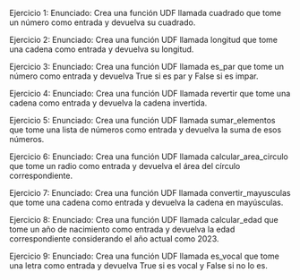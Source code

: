 Ejercicio 1:
Enunciado: Crea una función UDF llamada cuadrado que tome un número como entrada y devuelva su cuadrado.

Ejercicio 2:
Enunciado: Crea una función UDF llamada longitud que tome una cadena como entrada y devuelva su longitud.

Ejercicio 3:
Enunciado: Crea una función UDF llamada es_par que tome un número como entrada y devuelva True si es par y False si es impar.

Ejercicio 4:
Enunciado: Crea una función UDF llamada revertir que tome una cadena como entrada y devuelva la cadena invertida.

Ejercicio 5:
Enunciado: Crea una función UDF llamada sumar_elementos que tome una lista de números como entrada y devuelva la suma de esos números.

Ejercicio 6:
Enunciado: Crea una función UDF llamada calcular_area_circulo que tome un radio como entrada y devuelva el área del círculo correspondiente.

Ejercicio 7:
Enunciado: Crea una función UDF llamada convertir_mayusculas que tome una cadena como entrada y devuelva la cadena en mayúsculas.

Ejercicio 8:
Enunciado: Crea una función UDF llamada calcular_edad que tome un año de nacimiento como entrada y devuelva la edad correspondiente considerando el año actual como 2023.

Ejercicio 9:
Enunciado: Crea una función UDF llamada es_vocal que tome una letra como entrada y devuelva True si es vocal y False si no lo es.
